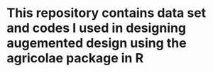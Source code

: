 # This repository contains data set and codes I used in designing augemented design using the agricolae package in R
